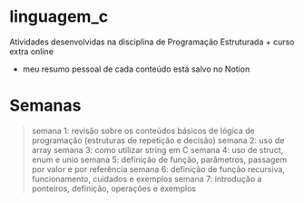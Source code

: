 # linguagem_c
Atividades desenvolvidas na disciplina de Programação Estruturada + curso extra online
 * meu resumo pessoal de cada conteúdo está salvo no Notion

# Semanas
> semana 1: revisão sobre os conteúdos básicos de lógica de programação (estruturas de repetição e decisão)
> semana 2: uso de array
> semana 3: como utilizar string em C
> semana 4: uso de struct, enum e unio
> semana 5: definição de função, parâmetros, passagem por valor e por referência
> semana 6: definição de função recursiva, funcionamento, cuidados e exemplos
> semana 7: introdução a ponteiros, definição, operações e exemplos
